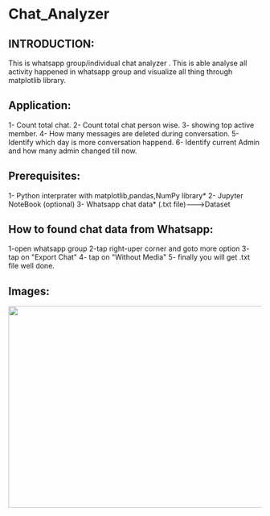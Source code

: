 # Chat_Analyzer
## INTRODUCTION:
This is whatsapp group/individual chat analyzer .
This is able analyse all activity happened in whatsapp group and visualize all thing through matplotlib library.

## Application:
1- Count total chat.
2- Count total chat person wise.
3- showing top active member.
4- How many messages are deleted during conversation.
5- Identify which day is more conversation happend.
6- Identify current Admin and how many admin changed till now.

## Prerequisites:
1- Python interprater with matplotlib,pandas,NumPy library*
2- Jupyter NoteBook (optional)
3- Whatsapp chat data* (.txt file)--->Dataset
## How to found chat data from Whatsapp:
1-open whatsapp group
2-tap right-uper corner and goto more option
3- tap on "Export Chat" 
4- tap on "Without Media"
5- finally you will get .txt file well done.


## Images:
<img src="https://github.com/subahanii/Whatsapp-Chat-Analyzer/edit/master/image1.png" height="400" width="900" />

